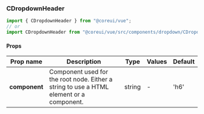 ### CDropdownHeader

```jsx
import { CDropdownHeader } from "@coreui/vue";
// or
import CDropdownHeader from "@coreui/vue/src/components/dropdown/CDropdownHeader";
```

#### Props

| Prop name     | Description                                                                             | Type   | Values | Default |
| ------------- | --------------------------------------------------------------------------------------- | ------ | ------ | ------- |
| **component** | Component used for the root node. Either a string to use a HTML element or a component. | string | -      | 'h6'    |
